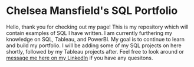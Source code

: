 # Chelsea Mansfield's SQL Portfolio

Hello, thank you for checking out my page! This is my repository which will contain examples of SQL I have written. I am currently furthering my knowledge on SQL, Tableau, and PowerBI. My goal is to continue to learn and build my portfolio. I will be adding some of my SQL projects on here shortly, followed by my Tableau projects after. Feel free to look around or [message me here on my LinkedIn](https://www.linkedin.com/in/chelsea-mansfield/) if you have any quesitons.


